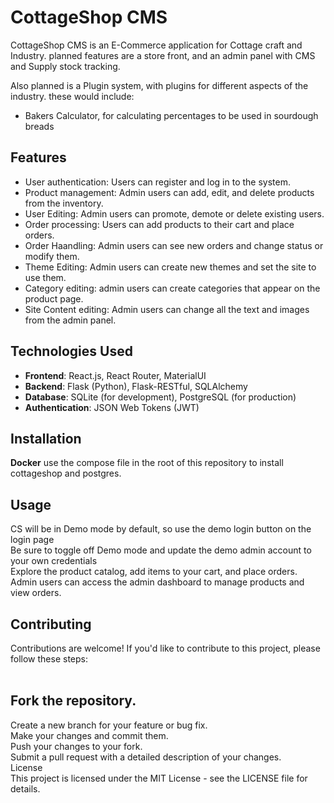 # CottageShop CMS

CottageShop CMS is an E-Commerce application for Cottage craft and Industry. planned features are a store front, and </nr>
an admin panel with CMS and Supply stock tracking. </br>

Also planned is a Plugin system, with plugins for different aspects of the industry. these would include:</br>
<ul>
  <li>Bakers Calculator, for calculating percentages to be used in sourdough breads</li>
  
</ul>


## Features

- User authentication: Users can register and log in to the system.
- Product management: Admin users can add, edit, and delete products from the inventory.
- User Editing: Admin users can promote, demote or delete existing users. 
- Order processing: Users can add products to their cart and place orders.
- Order Haandling: Admin users can see new orders and change status or modify them.
- Theme Editing: Admin users can create new themes and set the site to use them.
- Category editing: admin users can create categories that appear on the product page.
- Site Content editing: Admin users can change all the text and images from the admin panel.
  
## Technologies Used

- **Frontend**: React.js, React Router, MaterialUI
- **Backend**: Flask (Python), Flask-RESTful, SQLAlchemy
- **Database**: SQLite (for development), PostgreSQL (for production)
- **Authentication**: JSON Web Tokens (JWT)

## Installation

**Docker**
use the compose file in the root of this repository to install cottageshop and postgres. 


## Usage<br/> 
CS will be in Demo mode by default, so use the demo login button on the login page<br/> 
Be sure to toggle off Demo mode and update the demo admin account to your own credentials<br/>
Explore the product catalog, add items to your cart, and place orders.<br/> 
Admin users can access the admin dashboard to manage products and view orders.<br/> 

## Contributing<br/> 
Contributions are welcome! If you'd like to contribute to this project, please follow these steps:<br/> <br/> 

## Fork the repository.<br/> 
Create a new branch for your feature or bug fix.<br/> 
Make your changes and commit them.<br/> 
Push your changes to your fork.<br/> 
Submit a pull request with a detailed description of your changes.<br/> 
License<br/> 
This project is licensed under the MIT License - see the LICENSE file for details.<br/> 


